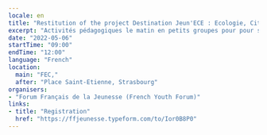 ```yaml
---
locale: en
title: "Restitution of the project Destination Jeun'ECE : Ecologie, Citoyenneté, Europe"
excerpt: "Activités pédagogiques le matin en petits groupes pour pour se familiariser aux initiatives et dispositifs existants dans l’Union Européenne sur le logement, l’emploi, les mobilités et la consommation."
date: "2022-05-06"
startTime: "09:00"
endTime: "12:00"
language: "French"
location:
  main: "FEC,"
  after: "Place Saint-Etienne, Strasbourg"
organisers:
- "Forum Français de la Jeunesse (French Youth Forum)"
links:
- title: "Registration"
  href: "https://ffjeunesse.typeform.com/to/Ior0B8P0"
---
```

